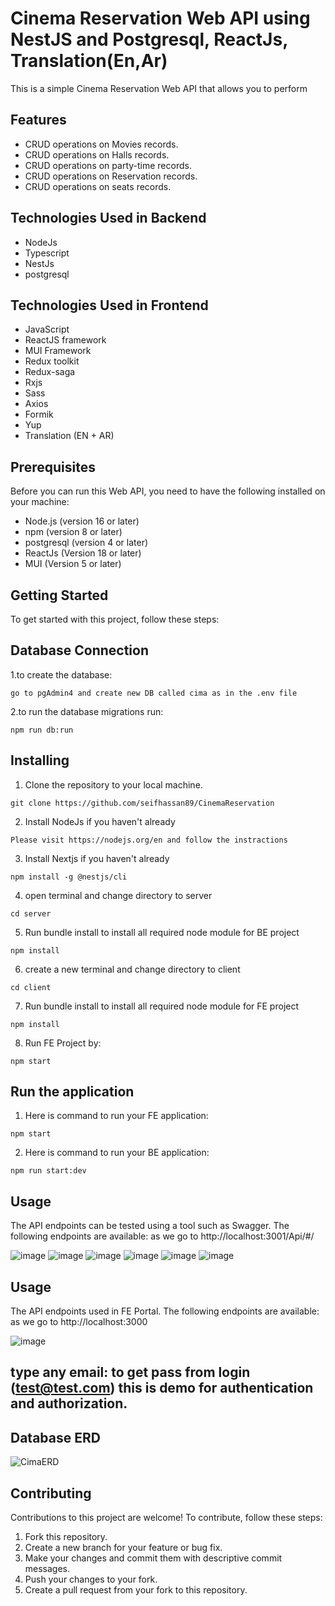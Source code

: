 # Cinema Reservation Web API using NestJS and Postgresql, ReactJs, Translation(En,Ar)
This is a simple Cinema Reservation Web API that allows you to perform

## Features 
- CRUD operations on Movies records.
- CRUD operations on Halls records.
- CRUD operations on party-time records.
- CRUD operations on Reservation records.
- CRUD operations on seats records. 

## Technologies Used in Backend
- NodeJs
- Typescript 
- NestJs
- postgresql

## Technologies Used in Frontend
- JavaScript
- ReactJS framework
- MUI Framework
- Redux toolkit
- Redux-saga
- Rxjs
- Sass
- Axios
- Formik
- Yup
- Translation (EN + AR)

## Prerequisites
Before you can run this Web API, you need to have the following installed on your machine:

- Node.js (version 16 or later)
- npm (version 8 or later)
- postgresql (version 4 or later)
- ReactJs (Version 18 or later)
- MUI (Version 5 or later)

## Getting Started
To get started with this project, follow these steps:

## Database Connection
1.to create the database:
```
go to pgAdmin4 and create new DB called cima as in the .env file
```
2.to run the database migrations run:
```
npm run db:run
```

## Installing
1. Clone the repository to your local machine.
```
git clone https://github.com/seifhassan89/CinemaReservation
```
2. Install NodeJs if you haven't already
```
Please visit https://nodejs.org/en and follow the instractions
```
3. Install Nextjs if you haven't already
```
npm install -g @nestjs/cli
```
4. open terminal and change directory to server 
```
cd server
```
5. Run bundle install to install all required node module for BE project
```
npm install
```
6. create a new terminal and change directory to client 
```
cd client
```
7. Run bundle install to install all required node module for FE project
```
npm install
```
8. Run FE Project by:
```
npm start
```

## Run the application
1. Here is command to run your FE application:
```
npm start
```
2. Here is command to run your BE application:
```
npm run start:dev
```

## Usage
The API endpoints can be tested using a tool such as Swagger. The following endpoints are available:
as we go to http://localhost:3001/Api/#/

![image](https://github.com/seifhassan89/CinemaReservation/assets/64795421/0d8525e8-cbd1-463b-bb8d-fbfbb0f9959e)
![image](https://github.com/seifhassan89/CinemaReservation/assets/64795421/0ddfa92e-c3b2-469b-a4cb-88ef8541ec60)
![image](https://github.com/seifhassan89/CinemaReservation/assets/64795421/2248a7b5-5eff-4817-8e81-2f242fdcb35c)
![image](https://github.com/seifhassan89/CinemaReservation/assets/64795421/822b753e-0f80-4301-8db1-2d86ccfbff66)
![image](https://github.com/seifhassan89/CinemaReservation/assets/64795421/41162388-bde9-4844-80d5-a9002d93eb05)
![image](https://github.com/seifhassan89/CinemaReservation/assets/64795421/d72913cf-16bc-47ad-8cdf-9297108caa3b)


## Usage
The API endpoints used in FE Portal. The following endpoints are available:
as we go to http://localhost:3000

![image](https://github.com/seifhassan89/CinemaReservation/assets/64795421/a3888aee-7863-48f5-92d5-30cc14c11a50)
## type any email: to get pass from login (test@test.com) this is demo for authentication and authorization.


## Database ERD
![CimaERD](https://github.com/seifhassan89/CinemaReservation/assets/64795421/71c858c4-2e3e-4074-a83c-86b5403d9262)


## Contributing
Contributions to this project are welcome! To contribute, follow these steps:

1. Fork this repository.
2. Create a new branch for your feature or bug fix.
3. Make your changes and commit them with descriptive commit messages.
4. Push your changes to your fork.
5. Create a pull request from your fork to this repository.
